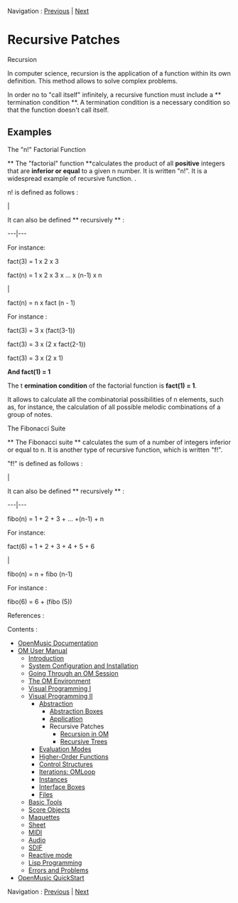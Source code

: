 Navigation : [Previous](AbsInputBoxes "page précédente\(Input
Boxes\)") | [Next](RecursivePatch "Next\(Recursion in
OM\)")


# Recursive Patches

Recursion

In computer science, recursion is the application of a function within its own
definition. This method allows to solve complex problems.

In order no to "call itself" infinitely, a recursive function must include a
** termination condition **. A termination condition is a necessary condition
so that the function doesn't call itself.

## Examples

The "n!" Factorial Function

** The "factorial" function **calculates the product of all  **positive**
integers that are  **inferior or equal** to a given  n number. It is written
"n!". It is a widespread example of recursive function. .

n! is defined as follows :

|

It can also be defined ** recursively ** :  
  
---|---  
  
For instance:

fact(3) = 1 x 2 x 3

fact(n) = 1 x 2 x 3 x ... x (n-1) x n

|

fact(n) = n x fact (n \- 1)

For instance :

fact(3) = 3 x (fact(3-1))

fact(3) = 3 x (2 x fact(2-1))

fact(3) = 3 x (2 x 1)

**And fact(1) = 1**  
  
The t **ermination condition** of the factorial function is **fact(1) = 1**.

It allows to calculate all the combinatorial possibilities of n elements, such
as, for instance, the calculation of all possible melodic combinations of a
group of notes.

The Fibonacci Suite

** The Fibonacci suite ** calculates the sum of a number of integers inferior
or equal to n. It is another type of recursive function, which is written
"f!".

"f!" is defined as follows :

|

It can also be defined ** recursively ** :  
  
---|---  
  
fibo(n) = 1 + 2 + 3 + ... +(n-1) + n

For instance:

fact(6) = 1 + 2 + 3 + 4 + 5 + 6

|

fibo(n) = n \+ fibo (n-1)

For instance :

fibo(6) = 6 + (fibo (5))  
  
References :

Contents :

  * [OpenMusic Documentation](OM-Documentation)
  * [OM User Manual](OM-User-Manual)
    * [Introduction](00-Contents)
    * [System Configuration and Installation](Installation)
    * [Going Through an OM Session](Goingthrough)
    * [The OM Environment](Environment)
    * [Visual Programming I](BasicVisualProgramming)
    * [Visual Programming II](AdvancedVisualProgramming)
      * [Abstraction](Abstraction)
        * [Abstraction Boxes](AbsBoxes)
        * [Application](AbsApplication)
        * Recursive Patches
          * [Recursion in OM](RecursivePatch)
          * [Recursive Trees](RecursiveTree)
      * [Evaluation Modes](EvalModes)
      * [Higher-Order Functions](HighOrder)
      * [Control Structures](Control)
      * [Iterations: OMLoop](OMLoop)
      * [Instances](Instances)
      * [Interface Boxes](InterfaceBoxes)
      * [Files](Files)
    * [Basic Tools](BasicObjects)
    * [Score Objects](ScoreObjects)
    * [Maquettes](Maquettes)
    * [Sheet](Sheet)
    * [MIDI](MIDI)
    * [Audio](Audio)
    * [SDIF](SDIF)
    * [Reactive mode](Reactive)
    * [Lisp Programming](Lisp)
    * [Errors and Problems](errors)
  * [OpenMusic QuickStart](QuickStart-Chapters)

Navigation : [Previous](AbsInputBoxes "page précédente\(Input
Boxes\)") | [Next](RecursivePatch "Next\(Recursion in
OM\)")


